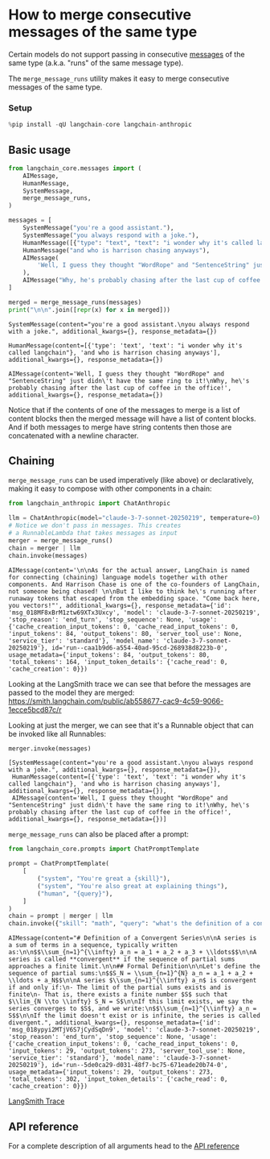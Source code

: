 # How to merge consecutive messages of the same type

Certain models do not support passing in consecutive [messages](/oss/concepts/messages/) of the same type (a.k.a. "runs" of the same message type).

The `merge_message_runs` utility makes it easy to merge consecutive messages of the same type.

### Setup


```python
%pip install -qU langchain-core langchain-anthropic
```

## Basic usage


```python
from langchain_core.messages import (
    AIMessage,
    HumanMessage,
    SystemMessage,
    merge_message_runs,
)

messages = [
    SystemMessage("you're a good assistant."),
    SystemMessage("you always respond with a joke."),
    HumanMessage([{"type": "text", "text": "i wonder why it's called langchain"}]),
    HumanMessage("and who is harrison chasing anyways"),
    AIMessage(
        'Well, I guess they thought "WordRope" and "SentenceString" just didn\'t have the same ring to it!'
    ),
    AIMessage("Why, he's probably chasing after the last cup of coffee in the office!"),
]

merged = merge_message_runs(messages)
print("\n\n".join([repr(x) for x in merged]))
```
```output
SystemMessage(content="you're a good assistant.\nyou always respond with a joke.", additional_kwargs={}, response_metadata={})

HumanMessage(content=[{'type': 'text', 'text': "i wonder why it's called langchain"}, 'and who is harrison chasing anyways'], additional_kwargs={}, response_metadata={})

AIMessage(content='Well, I guess they thought "WordRope" and "SentenceString" just didn\'t have the same ring to it!\nWhy, he\'s probably chasing after the last cup of coffee in the office!', additional_kwargs={}, response_metadata={})
```
Notice that if the contents of one of the messages to merge is a list of content blocks then the merged message will have a list of content blocks. And if both messages to merge have string contents then those are concatenated with a newline character.

## Chaining

`merge_message_runs` can be used imperatively (like above) or declaratively, making it easy to compose with other components in a chain:


```python
from langchain_anthropic import ChatAnthropic

llm = ChatAnthropic(model="claude-3-7-sonnet-20250219", temperature=0)
# Notice we don't pass in messages. This creates
# a RunnableLambda that takes messages as input
merger = merge_message_runs()
chain = merger | llm
chain.invoke(messages)
```



```output
AIMessage(content='\n\nAs for the actual answer, LangChain is named for connecting (chaining) language models together with other components. And Harrison Chase is one of the co-founders of LangChain, not someone being chased! \n\nBut I like to think he\'s running after runaway tokens that escaped from the embedding space. "Come back here, you vectors!"', additional_kwargs={}, response_metadata={'id': 'msg_018MF8xBrM1ztw69XTx3Uxcy', 'model': 'claude-3-7-sonnet-20250219', 'stop_reason': 'end_turn', 'stop_sequence': None, 'usage': {'cache_creation_input_tokens': 0, 'cache_read_input_tokens': 0, 'input_tokens': 84, 'output_tokens': 80, 'server_tool_use': None, 'service_tier': 'standard'}, 'model_name': 'claude-3-7-sonnet-20250219'}, id='run--caa1b9d6-a554-40ad-95cd-268938d8223b-0', usage_metadata={'input_tokens': 84, 'output_tokens': 80, 'total_tokens': 164, 'input_token_details': {'cache_read': 0, 'cache_creation': 0}})
```


Looking at the LangSmith trace we can see that before the messages are passed to the model they are merged: https://smith.langchain.com/public/ab558677-cac9-4c59-9066-1ecce5bcd87c/r

Looking at just the merger, we can see that it's a Runnable object that can be invoked like all Runnables:


```python
merger.invoke(messages)
```



```output
[SystemMessage(content="you're a good assistant.\nyou always respond with a joke.", additional_kwargs={}, response_metadata={}),
 HumanMessage(content=[{'type': 'text', 'text': "i wonder why it's called langchain"}, 'and who is harrison chasing anyways'], additional_kwargs={}, response_metadata={}),
 AIMessage(content='Well, I guess they thought "WordRope" and "SentenceString" just didn\'t have the same ring to it!\nWhy, he\'s probably chasing after the last cup of coffee in the office!', additional_kwargs={}, response_metadata={})]
```


`merge_message_runs` can also be placed after a prompt:


```python
from langchain_core.prompts import ChatPromptTemplate

prompt = ChatPromptTemplate(
    [
        ("system", "You're great a {skill}"),
        ("system", "You're also great at explaining things"),
        ("human", "{query}"),
    ]
)
chain = prompt | merger | llm
chain.invoke({"skill": "math", "query": "what's the definition of a convergent series"})
```



```output
AIMessage(content="# Definition of a Convergent Series\n\nA series is a sum of terms in a sequence, typically written as:\n\n$$\\sum_{n=1}^{\\infty} a_n = a_1 + a_2 + a_3 + \\ldots$$\n\nA series is called **convergent** if the sequence of partial sums approaches a finite limit.\n\n## Formal Definition\n\nLet's define the sequence of partial sums:\n$$S_N = \\sum_{n=1}^{N} a_n = a_1 + a_2 + \\ldots + a_N$$\n\nA series $\\sum_{n=1}^{\\infty} a_n$ is convergent if and only if:\n- The limit of the partial sums exists and is finite\n- That is, there exists a finite number $S$ such that $\\lim_{N \\to \\infty} S_N = S$\n\nIf this limit exists, we say the series converges to $S$, and we write:\n$$\\sum_{n=1}^{\\infty} a_n = S$$\n\nIf the limit doesn't exist or is infinite, the series is called divergent.", additional_kwargs={}, response_metadata={'id': 'msg_018ypyi2MTjV6S7jCydSqDn9', 'model': 'claude-3-7-sonnet-20250219', 'stop_reason': 'end_turn', 'stop_sequence': None, 'usage': {'cache_creation_input_tokens': 0, 'cache_read_input_tokens': 0, 'input_tokens': 29, 'output_tokens': 273, 'server_tool_use': None, 'service_tier': 'standard'}, 'model_name': 'claude-3-7-sonnet-20250219'}, id='run--5de0ca29-d031-48f7-bc75-671eade20b74-0', usage_metadata={'input_tokens': 29, 'output_tokens': 273, 'total_tokens': 302, 'input_token_details': {'cache_read': 0, 'cache_creation': 0}})
```


[LangSmith Trace](https://smith.langchain.com/public/432150b6-9909-40a7-8ae7-944b7e657438/r/f4ad5fb2-4d38-42a6-b780-25f62617d53f)

## API reference

For a complete description of all arguments head to the [API reference](https://python.langchain.com/api_reference/core/messages/langchain_core.messages.utils.merge_message_runs.html)
